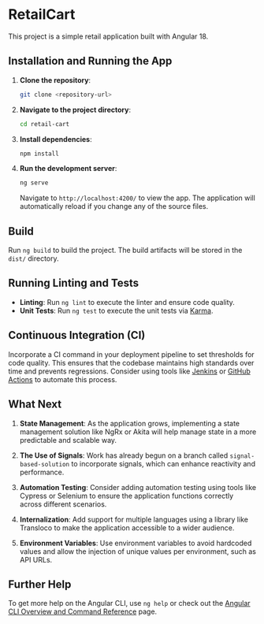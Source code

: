 # RetailCart

This project is a simple retail application built with Angular 18.

## Installation and Running the App

1. **Clone the repository**:

   ```bash
   git clone <repository-url>
   ```

2. **Navigate to the project directory**:

   ```bash
   cd retail-cart
   ```

3. **Install dependencies**:

   ```bash
   npm install
   ```

4. **Run the development server**:
   ```bash
   ng serve
   ```
   Navigate to `http://localhost:4200/` to view the app. The application will automatically reload if you change any of the source files.

## Build

Run `ng build` to build the project. The build artifacts will be stored in the `dist/` directory.

## Running Linting and Tests

- **Linting**: Run `ng lint` to execute the linter and ensure code quality.
- **Unit Tests**: Run `ng test` to execute the unit tests via [Karma](https://karma-runner.github.io).

## Continuous Integration (CI)

Incorporate a CI command in your deployment pipeline to set thresholds for code quality. This ensures that the codebase maintains high standards over time and prevents regressions. Consider using tools like [Jenkins](https://www.jenkins.io/) or [GitHub Actions](https://github.com/features/actions) to automate this process.

## What Next

1. **State Management**: As the application grows, implementing a state management solution like NgRx or Akita will help manage state in a more predictable and scalable way.

2. **The Use of Signals**: Work has already begun on a branch called `signal-based-solution` to incorporate signals, which can enhance reactivity and performance.

3. **Automation Testing**: Consider adding automation testing using tools like Cypress or Selenium to ensure the application functions correctly across different scenarios.

4. **Internalization**: Add support for multiple languages using a library like Transloco to make the application accessible to a wider audience.

5. **Environment Variables**: Use environment variables to avoid hardcoded values and allow the injection of unique values per environment, such as API URLs.

## Further Help

To get more help on the Angular CLI, use `ng help` or check out the [Angular CLI Overview and Command Reference](https://angular.dev/tools/cli) page.
